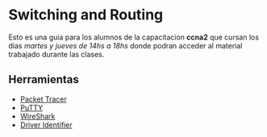 # Switching and Routing

Esto es una guia para los alumnos de la capacitacion __ccna2__ que cursan los dias _martes y jueves de 14hs a 18hs_ donde podran acceder al material trabajado durante las clases.

## Herramientas

* [Packet Tracer](https://www.netacad.com/resources/lab-downloads?userLang=es-XL&courseLang=en-US)
* [PuTTY](https://putty.org/)
* [WireShark](https://www.wireshark.org/)
* [Driver Identifier](https://www.driveridentifier.com/blog/?p=149)
